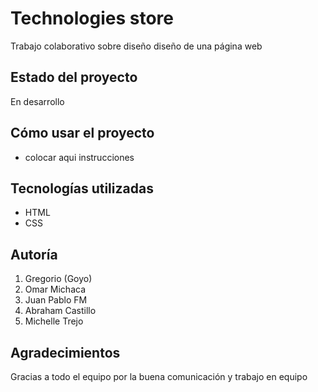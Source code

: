 <h1>Technologies store</h1>
<p>Trabajo colaborativo sobre diseño diseño de una página web</p>
    
<h2>Estado del proyecto</h2>
<p>En desarrollo</p>
    
<h2>Cómo usar el proyecto</h2>
    
<ul>
    <li>colocar aqui instrucciones</li>
</ul>
    
<h2>Tecnologías utilizadas</h2>
<ul>
    <li>HTML</li>
    <li>CSS</li>
</ul>
<h2>Autoría</h2>
<ol>
    <li>Gregorio (Goyo)</li>
    <li>Omar Michaca</li>
    <li>Juan Pablo FM</li>
    <li>Abraham Castillo</li>
    <li>Michelle Trejo</li>
</ol>
<h2>Agradecimientos</h2>
<p>Gracias a todo el equipo por la buena comunicación y trabajo en equipo</p>
